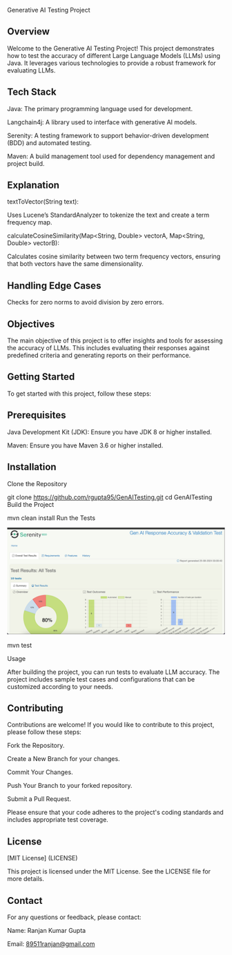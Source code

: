 Generative AI Testing Project

**Overview**
-------------
Welcome to the Generative AI Testing Project! This project demonstrates how to test the accuracy of different Large Language Models (LLMs) using Java. It leverages various technologies to provide a robust framework for evaluating LLMs.

**Tech Stack**
----------

Java: The primary programming language used for development.

Langchain4j: A library used to interface with generative AI models.

Serenity: A testing framework to support behavior-driven development (BDD) and automated testing.

Maven: A build management tool used for dependency management and project build.

**Explanation**
--------------

textToVector(String text):

Uses Lucene’s StandardAnalyzer to tokenize the text and create a term frequency map.

calculateCosineSimilarity(Map<String, Double> vectorA, Map<String, Double> vectorB):

Calculates cosine similarity between two term frequency vectors, ensuring that both vectors have the same dimensionality.

**Handling Edge Cases**
----------------------

Checks for zero norms to avoid division by zero errors.

**Objectives**
-------------
The main objective of this project is to offer insights and tools for assessing the accuracy of LLMs. This includes evaluating their responses against predefined criteria and generating reports on their performance.

**Getting Started**
------------------
To get started with this project, follow these steps:

**Prerequisites**
-----------------

Java Development Kit (JDK): Ensure you have JDK 8 or higher installed.

Maven: Ensure you have Maven 3.6 or higher installed.

**Installation**
---------------

Clone the Repository

git clone https://github.com/rgupta95/GenAITesting.git
cd GenAITesting
Build the Project



mvn clean install
Run the Tests

![img.png](img.png)


mvn test

Usage

After building the project, you can run tests to evaluate LLM accuracy. The project includes sample test cases and configurations that can be customized according to your needs.

**Contributing**
---------------

Contributions are welcome! If you would like to contribute to this project, please follow these steps:

Fork the Repository.

Create a New Branch for your changes.

Commit Your Changes.

Push Your Branch to your forked repository.

Submit a Pull Request.

Please ensure that your code adheres to the project's coding standards and includes appropriate test coverage.

## License

[MIT License] (LICENSE)

This project is licensed under the MIT License. See the LICENSE file for more details.

**Contact**
----------

For any questions or feedback, please contact:

Name: Ranjan Kumar Gupta

Email: 89511ranjan@gmail.com






